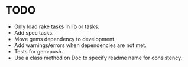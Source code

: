 TODO
====

* Only load rake tasks in lib or tasks.
* Add spec tasks.
* Move gems dependency to development.
* Add warnings/errors when dependencies are not met.
* Tests for gem:push.
* Use a class method on Doc to specify readme name for consistency.
